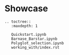 # Showcase

```{eval-rst}
.. toctree::
   :maxdepth: 1

   Quickstart.ipynb
   Barnase_Barstar.ipynb
   Polyglot_selection.ipynb
   working_with/index.rst
```